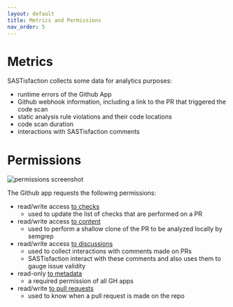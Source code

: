 ```yaml
---
layout: default
title: Metrics and Permissions
nav_order: 5
---
```

 
# Metrics
 
SASTisfaction collects some data for analytics purposes:
 
* runtime errors of the Github App
* Github webhook information, including a link to the PR that triggered the code scan
* static analysis rule violations and their code locations
* code scan duration
* interactions with SASTisfaction comments
 
# Permissions
 
![permissions screenshot](https://user-images.githubusercontent.com/76011913/146958173-acc58ea5-4334-476b-a399-3b32a4883c86.png)
 
The Github app requests the following permissions:
 
* read/write access [to checks](https://docs.github.com/v3/apps/permissions/#permission-on-checks)
  * used to update the list of checks that are performed on a PR
* read/write access [to content](https://docs.github.com/v3/apps/permissions/#permission-on-contents)
  * used to perform a shallow clone of the PR to be analyzed locally by semgrep
* read/write access [to discussions](https://docs.github.com/v3/apps/permissions/)
  * used to collect interactions with comments made on PRs
  * SASTisfaction interact with these comments and also uses them to gauge issue validity
* read-only [to metadata](https://docs.github.com/v3/apps/permissions/#metadata-permissions)
  * a required permission of all GH apps
* read/write [to pull requests](https://docs.github.com/v3/apps/permissions/#permission-on-pull-requests)
  * used to know when a pull request is made on the repo
